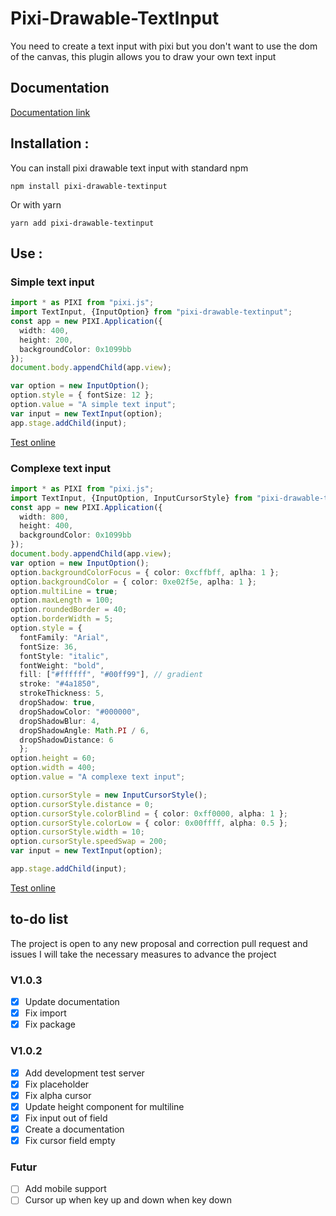 # Pixi-Drawable-TextInput
 You need to create a text input with pixi but you don't want to use the dom of the canvas, this plugin allows you to draw your own text input

## Documentation

[Documentation link](https://www.craphael.fr/pixi/index.html)

## Installation :

You can install pixi drawable text input with standard npm

`npm install pixi-drawable-textinput`

Or with yarn

`yarn add pixi-drawable-textinput`


## Use :

### Simple text input
```typescript
import * as PIXI from "pixi.js";
import TextInput, {InputOption} from "pixi-drawable-textinput";
const app = new PIXI.Application({
  width: 400,
  height: 200,
  backgroundColor: 0x1099bb
});
document.body.appendChild(app.view);

var option = new InputOption();
option.style = { fontSize: 12 };
option.value = "A simple text input";
var input = new TextInput(option);
app.stage.addChild(input);
```

[Test online](https://codesandbox.io/s/simple-pixi-textinput-6dk8b)

### Complexe text input

```typescript
import * as PIXI from "pixi.js";
import TextInput, {InputOption, InputCursorStyle} from "pixi-drawable-textinput";
const app = new PIXI.Application({
  width: 800,
  height: 400,
  backgroundColor: 0x1099bb
});
document.body.appendChild(app.view);
var option = new InputOption();
option.backgroundColorFocus = { color: 0xcffbff, aplha: 1 };
option.backgroundColor = { color: 0xe02f5e, aplha: 1 };
option.multiLine = true;
option.maxLength = 100;
option.roundedBorder = 40;
option.borderWidth = 5;
option.style = {
  fontFamily: "Arial",
  fontSize: 36,
  fontStyle: "italic",
  fontWeight: "bold",
  fill: ["#ffffff", "#00ff99"], // gradient
  stroke: "#4a1850",
  strokeThickness: 5,
  dropShadow: true,
  dropShadowColor: "#000000",
  dropShadowBlur: 4,
  dropShadowAngle: Math.PI / 6,
  dropShadowDistance: 6
  };
option.height = 60;
option.width = 400;
option.value = "A complexe text input";

option.cursorStyle = new InputCursorStyle();
option.cursorStyle.distance = 0;
option.cursorStyle.colorBlind = { color: 0xff0000, alpha: 1 };
option.cursorStyle.colorLow = { color: 0x00ffff, alpha: 0.5 };
option.cursorStyle.width = 10;
option.cursorStyle.speedSwap = 200;
var input = new TextInput(option);

app.stage.addChild(input);

```

[Test online](https://codesandbox.io/s/complexe-pixi-textinput-zwmtw)

## to-do list

The project is open to any new proposal and correction pull request and issues I will take the necessary measures to advance the project

### V1.0.3

- [x] Update documentation
- [x] Fix import
- [x] Fix package

### V1.0.2

- [x] Add development test server
- [x] Fix placeholder
- [x] Fix alpha cursor
- [x] Update height component for multiline
- [x] Fix input out of field
- [x] Create a documentation
- [x] Fix cursor field empty

### Futur

- [ ] Add mobile support
- [ ] Cursor up when key up and down when key down
